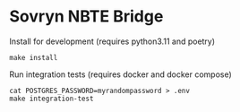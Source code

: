 Sovryn NBTE Bridge
==================

Install for development (requires python3.11 and poetry)
```
make install
```

Run integration tests (requires docker and docker compose)
```
cat POSTGRES_PASSWORD=myrandompassword > .env
make integration-test
```

